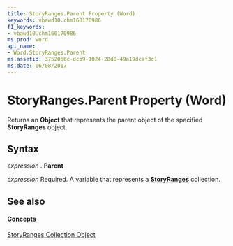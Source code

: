 ```yaml
---
title: StoryRanges.Parent Property (Word)
keywords: vbawd10.chm160170986
f1_keywords:
- vbawd10.chm160170986
ms.prod: word
api_name:
- Word.StoryRanges.Parent
ms.assetid: 3752066c-dcb9-1024-28d8-49a19dcaf3c1
ms.date: 06/08/2017
---
```



# StoryRanges.Parent Property (Word)

Returns an **Object** that represents the parent object of the specified **StoryRanges** object.


## Syntax

 _expression_ . **Parent**

 _expression_ Required. A variable that represents a **[StoryRanges](storyranges-object-word.md)** collection.


## See also


#### Concepts


[StoryRanges Collection Object](storyranges-object-word.md)

